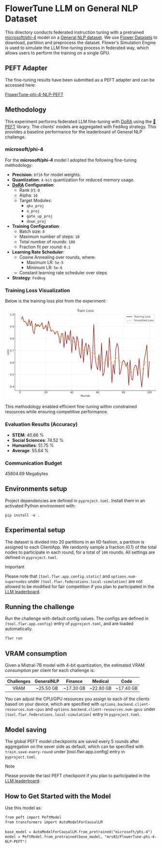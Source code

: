 # FlowerTune LLM on General NLP Dataset

This directory conducts federated instruction tuning with a pretrained [microsoft/phi-4](https://huggingface.co/microsoft/phi-4) model on a [General NLP dataset](https://huggingface.co/datasets/vicgalle/alpaca-gpt4).
We use [Flower Datasets](https://flower.dev/docs/datasets/) to download, partition and preprocess the dataset.
Flower's Simulation Engine is used to simulate the LLM fine-tuning process in federated way,
which allows users to perform the training on a single GPU.


## PEFT Adapter

The fine-tuning results have been submitted as a PEFT adapter and can be accessed here:

[FlowerTune-phi-4-NLP-PEFT](https://huggingface.co/mrs83/FlowerTune-phi-4-NLP-PEFT)


## Methodology

This experiment performs federated LLM fine-tuning with [DoRA](https://arxiv.org/abs/2402.09353) using the [🤗PEFT](https://huggingface.co/docs/peft/en/index) library.
The clients' models are aggregated with FedAvg strategy.
This provides a baseline performance for the leaderboard of General NLP challenge.


### microsoft/phi-4

For the **microsoft/phi-4** model I adopted the following fine-tuning methodology:

- **Precision**: `bf16` for model weights.
- **Quantization**: `4-bit` quantization for reduced memory usage.
- **[DoRA](https://arxiv.org/abs/2402.09353) Configuration**:
  - Rank (r): `8`
  - Alpha: `16`
  - Target Modules:
    - `qkv_proj`
    - `o_proj`
    - `gate_up_proj`
    - `down_proj`
- **Training Configuration**:
  - Batch size: `8`
  - Maximum number of steps: `10`
  - Total number of rounds: `100`
  - Fraction fit per round: `0.1`
- **Learning Rate Scheduler**:
  - Cosine Annealing over rounds, where:
    - Maximum LR: `5e-5`
    - Minimum LR: `5e-6`
  - Constant learning rate scheduler over steps
- **Strategy**: `FedAvg`

### Training Loss Visualization

Below is the training loss plot from the experiment:

![Training Loss](flowertune_eval/benchmarks/train_loss.png)

This methodology enabled efficient fine-tuning within constrained resources while ensuring competitive performance.

### Evaluation Results (Accuracy)

- **STEM**: 40.66 %
- **Social Sciences**: 74.52 %
- **Humanities**: 51.75 %
- **Average**: 55.64 %

### Communication Budget

45804.69 Megabytes

## Environments setup

Project dependencies are defined in `pyproject.toml`. Install them in an activated Python environment with:

```shell
pip install -e .
```

## Experimental setup

The dataset is divided into 20 partitions in an IID fashion, a partition is assigned to each ClientApp.
We randomly sample a fraction (0.1) of the total nodes to participate in each round, for a total of `100` rounds.
All settings are defined in `pyproject.toml`.

> [!IMPORTANT]
> Please note that `[tool.flwr.app.config.static]` and `options.num-supernodes` under `[tool.flwr.federations.local-simulation]` are not allowed to be modified for fair competition if you plan to participated in the [LLM leaderboard](https://flower.ai/benchmarks/llm-leaderboard).


## Running the challenge

Run the challenge with default config values.
The configs are defined in `[tool.flwr.app.config]` entry of `pyproject.toml`, and are loaded automatically.

```bash
flwr run
```

## VRAM consumption

Given a Mistral-7B model with 4-bit quantization, the estimated VRAM consumption per client for each challenge is:

| Challenges | GeneralNLP |   Finance  |   Medical  |    Code    |
| :--------: | :--------: | :--------: | :--------: | :--------: |
|    VRAM    | ~25.50 GB  | ~17.30 GB  | ~22.80 GB  | ~17.40 GB  |

You can adjust the CPU/GPU resources you assign to each of the clients based on your device, which are specified with `options.backend.client-resources.num-cpus` and `options.backend.client-resources.num-gpus` under `[tool.flwr.federations.local-simulation]` entry in `pyproject.toml`.


## Model saving

The global PEFT model checkpoints are saved every 5 rounds after aggregation on the sever side as default, which can be specified with `train.save-every-round` under [tool.flwr.app.config] entry in `pyproject.toml`.

> [!NOTE]
> Please provide the last PEFT checkpoint if you plan to participated in the [LLM leaderboard](https://flower.ai/benchmarks/llm-leaderboard).


## How to Get Started with the Model

Use this model as:

```
from peft import PeftModel
from transformers import AutoModelForCausalLM

base_model = AutoModelForCausalLM.from_pretrained("microsoft/phi-4")
model = PeftModel.from_pretrained(base_model, "mrs83/FlowerTune-phi-4-NLP-PEFT")
```
